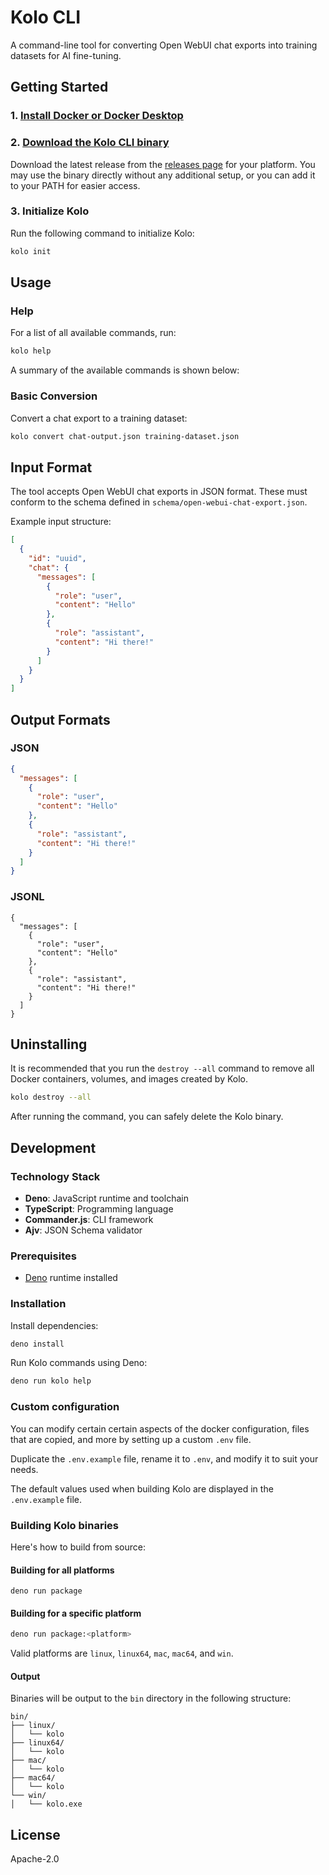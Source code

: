 # Kolo CLI

A command-line tool for converting Open WebUI chat exports into training datasets for AI fine-tuning.

## Getting Started

### 1. [Install Docker or Docker Desktop](https://docs.docker.com/get-docker/)

### 2. [Download the Kolo CLI binary](https://github.com/maebug/kolo/releases)

Download the latest release from the [releases page](https://github.com/maebug/kolo/releases) for your platform. You may use the binary directly without any additional setup, or you can add it to your PATH for easier access.

### 3. Initialize Kolo

Run the following command to initialize Kolo:

```bash
kolo init
```

## Usage

### Help

For a list of all available commands, run:

```bash
kolo help
```

A summary of the available commands is shown below:

### Basic Conversion

Convert a chat export to a training dataset:

```bash
kolo convert chat-output.json training-dataset.json
```

## Input Format

The tool accepts Open WebUI chat exports in JSON format. These must conform to the schema defined in `schema/open-webui-chat-export.json`.

Example input structure:

```json
[
  {
    "id": "uuid",
    "chat": {
      "messages": [
        {
          "role": "user",
          "content": "Hello"
        },
        {
          "role": "assistant",
          "content": "Hi there!"
        }
      ]
    }
  }
]
```

## Output Formats

### JSON

```json
{
  "messages": [
    {
      "role": "user",
      "content": "Hello"
    },
    {
      "role": "assistant",
      "content": "Hi there!"
    }
  ]
}
```

### JSONL

```jsonl
{
  "messages": [
    {
      "role": "user",
      "content": "Hello"
    },
    {
      "role": "assistant",
      "content": "Hi there!"
    }
  ]
}
```

## Uninstalling

It is recommended that you run the `destroy --all` command to remove all Docker containers, volumes, and images created by Kolo.

```bash
kolo destroy --all
```

After running the command, you can safely delete the Kolo binary.

## Development

### Technology Stack

- **Deno**: JavaScript runtime and toolchain
- **TypeScript**: Programming language
- **Commander.js**: CLI framework
- **Ajv**: JSON Schema validator

### Prerequisites

- [Deno](https://deno.com/) runtime installed

### Installation

Install dependencies:

```bash
deno install
```

Run Kolo commands using Deno:

```bash
deno run kolo help
```

### Custom configuration

You can modify certain certain aspects of the docker configuration, files that are copied, and more by setting up a custom `.env` file.

Duplicate the `.env.example` file, rename it to `.env`, and modify it to suit your needs.

The default values used when building Kolo are displayed in the `.env.example` file.

### Building Kolo binaries

Here's how to build from source:

#### Building for all platforms

```
deno run package
```

#### Building for a specific platform

```bash
deno run package:<platform>
```

Valid platforms are `linux`, `linux64`, `mac`, `mac64`, and `win`.

#### Output

Binaries will be output to the `bin` directory in the following structure:

```
bin/
├── linux/
│   └── kolo
├── linux64/
│   └── kolo
├── mac/
│   └── kolo
├── mac64/
│   └── kolo
└── win/
│   └── kolo.exe
```

## License

Apache-2.0
